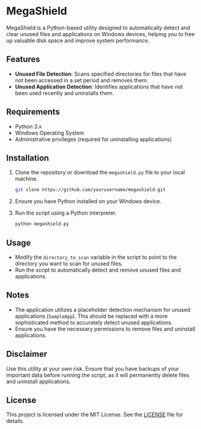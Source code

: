 # MegaShield

MegaShield is a Python-based utility designed to automatically detect and clear unused files and applications on Windows devices, helping you to free up valuable disk space and improve system performance.

## Features

- **Unused File Detection**: Scans specified directories for files that have not been accessed in a set period and removes them.
- **Unused Application Detection**: Identifies applications that have not been used recently and uninstalls them.

## Requirements

- Python 3.x
- Windows Operating System
- Administrative privileges (required for uninstalling applications)

## Installation

1. Clone the repository or download the `megashield.py` file to your local machine.

   ```bash
   git clone https://github.com/yourusername/megashield.git
   ```

2. Ensure you have Python installed on your Windows device.

3. Run the script using a Python interpreter.

   ```bash
   python megashield.py
   ```

## Usage

- Modify the `directory_to_scan` variable in the script to point to the directory you want to scan for unused files.
- Run the script to automatically detect and remove unused files and applications.

## Notes

- The application utilizes a placeholder detection mechanism for unused applications (`SampleApp`). This should be replaced with a more sophisticated method to accurately detect unused applications.
- Ensure you have the necessary permissions to remove files and uninstall applications.

## Disclaimer

Use this utility at your own risk. Ensure that you have backups of your important data before running the script, as it will permanently delete files and uninstall applications.

## License

This project is licensed under the MIT License. See the [LICENSE](LICENSE) file for details.
